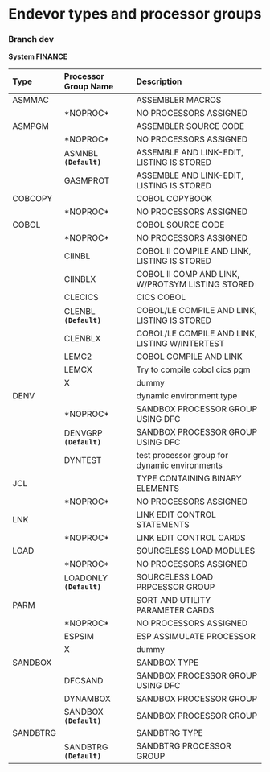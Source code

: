 # **Endevor types and processor groups**
### Branch **dev**
**System FINANCE**  
  
| Type | Processor Group Name | Description   |  
| :----- | :----- | :----- |  
| ASMMAC |  | ASSEMBLER MACROS |  
|  | \*NOPROC\* | NO PROCESSORS ASSIGNED |  
| ASMPGM |  | ASSEMBLER SOURCE CODE |  
|  | \*NOPROC\* | NO PROCESSORS ASSIGNED |  
|  | ASMNBL __`(Default)`__ | ASSEMBLE AND LINK-EDIT, LISTING IS STORED |  
|  | GASMPROT | ASSEMBLE AND LINK-EDIT, LISTING IS STORED |  
| COBCOPY |  | COBOL COPYBOOK |  
|  | \*NOPROC\* | NO PROCESSORS ASSIGNED |  
| COBOL |  | COBOL SOURCE CODE |  
|  | \*NOPROC\* | NO PROCESSORS ASSIGNED |  
|  | CIINBL | COBOL II COMPILE AND LINK, LISTING IS STORED |  
|  | CIINBLX | COBOL II COMP AND LINK, W/PROTSYM LISTING STORED |  
|  | CLECICS | CICS COBOL |  
|  | CLENBL __`(Default)`__ | COBOL/LE COMPILE AND LINK, LISTING IS STORED |  
|  | CLENBLX | COBOL/LE COMPILE AND LINK, LISTING W/INTERTEST |  
|  | LEMC2 | COBOL COMPILE AND LINK |  
|  | LEMCX | Try to compile cobol cics pgm |  
|  | X | dummy |  
| DENV |  | dynamic environment type |  
|  | \*NOPROC\* | SANDBOX PROCESSOR GROUP USING DFC |  
|  | DENVGRP __`(Default)`__ | SANDBOX PROCESSOR GROUP USING DFC |  
|  | DYNTEST | test processor group for dynamic environments |  
| JCL |  | TYPE CONTAINING BINARY ELEMENTS |  
|  | \*NOPROC\* | NO PROCESSORS ASSIGNED |  
| LNK |  | LINK EDIT CONTROL STATEMENTS |  
|  | \*NOPROC\* | LINK EDIT CONTROL CARDS |  
| LOAD |  | SOURCELESS LOAD MODULES |  
|  | \*NOPROC\* | NO PROCESSORS ASSIGNED |  
|  | LOADONLY __`(Default)`__ | SOURCELESS LOAD PRPCESSOR GROUP |  
| PARM |  | SORT AND UTILITY PARAMETER CARDS |  
|  | \*NOPROC\* | NO PROCESSORS ASSIGNED |  
|  | ESPSIM | ESP ASSIMULATE PROCESSOR |  
|  | X | dummy |  
| SANDBOX |  | SANDBOX TYPE |  
|  | DFCSAND | SANDBOX PROCESSOR GROUP USING DFC |  
|  | DYNAMBOX | SANDBOX PROCESSOR GROUP |  
|  | SANDBOX __`(Default)`__ | SANDBOX PROCESSOR GROUP |  
| SANDBTRG |  | SANDBTRG TYPE |  
|  | SANDBTRG __`(Default)`__ | SANDBTRG PROCESSOR GROUP |  



